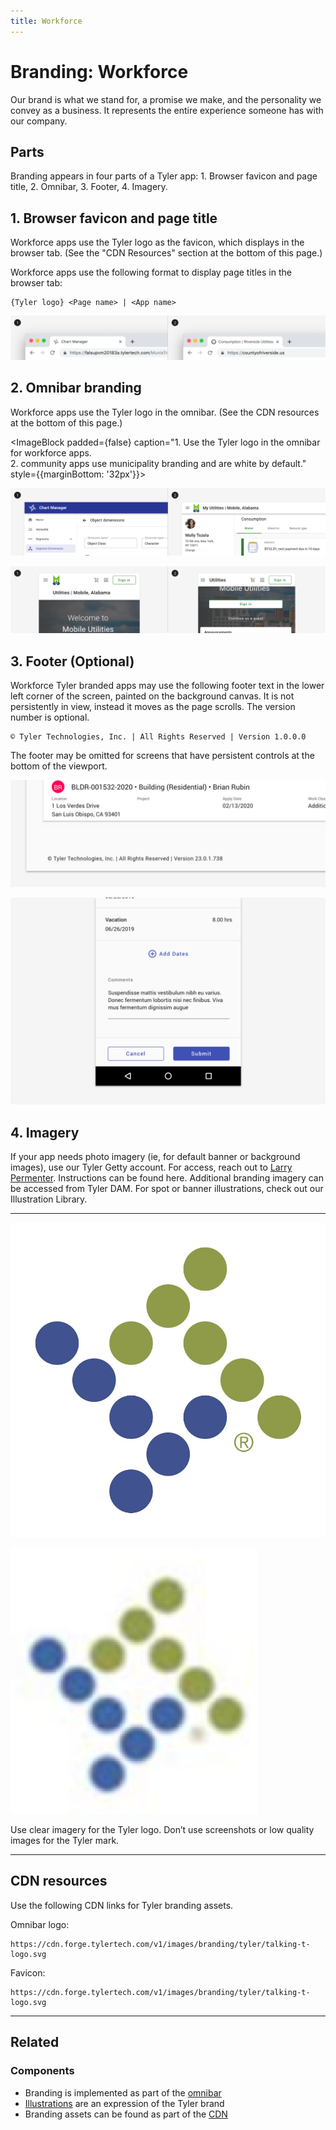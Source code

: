 ```yaml
---
title: Workforce
---
```


# Branding: Workforce

Our brand is what we stand for, a promise we make, and the personality we convey as a business. It represents the entire experience someone has with our company. 

## Parts

Branding appears in four parts of a Tyler app: 1. Browser favicon and page title, 2. Omnibar, 3. Footer, 4. Imagery. 

## 1. Browser favicon and page title

Workforce apps use the Tyler logo as the favicon, which displays in the browser tab. (See the "CDN Resources" section at the bottom of this page.)

Workforce apps use the following format to display page titles in the browser tab:

```   
{Tyler logo} <Page name> | <App name>
```

<ImageBlock padded={false} caption="1. Workforce apps use the Tyler logo and page name (if applicable) and application name. <br>2. community apps use the municipality logo, page name (if applicable), municipality name, and app name.">

![Image of two tabnames: 1. Chart manager 2. Consumption | Riverside Utilities. ](./images/branding-tab-name.png)

</ImageBlock>

## 2. Omnibar branding

Workforce apps use the Tyler logo in the omnibar. (See the CDN resources at the bottom of this page.)

<ImageBlock padded={false} caption="1. Use the Tyler logo in the omnibar for workforce apps. <br>2. community apps use municipality branding and are white by default." style={{marginBottom: '32px'}}>

![Image of two omnibars: a workforce indigo omnibar with Tyler logo, and a municipality community-facing white omnibar.](./images/omni-branding.png)

</ImageBlock>

<ImageBlock padded={false} caption="1. community apps may use an extended omnibar to dispaly municipality name and app name on page load. <br>2. On scroll, the omnibar shrinks to its default height.">

![Image of two omnibars: a workforce indigo omnibar with Tyler logo, and a municipality community-facing white omnibar.](./images/mobile-omni.png)

</ImageBlock>

## 3. Footer (Optional)

Workforce Tyler branded apps may use the following footer text in the lower left corner of the screen, painted on the background canvas. It is not persistently in view, instead it moves as the page scrolls. The version number is optional.

```
© Tyler Technologies, Inc. | All Rights Reserved | Version 1.0.0.0
```

The footer may be omitted for screens that have persistent controls at the bottom of the viewport. 

<ImageBlock padded={false} caption="A footer may be displayed at the bottom of the page. ">

![Image of a footer in an Energov app.](./images/footer-example.png)

</ImageBlock>

<ImageBlock padded={false} caption="A footer should be omitted on pages with persistent controls.">

![Image of persistent controls in a Tyler app.](./images/persistent-controls.png)

</ImageBlock>

## 4. Imagery 

If your app needs photo imagery (ie, for default banner or background images), use our Tyler Getty account. For access, reach out to <a href="mailto:larry.permenter@tylertech.com">Larry Permenter</a>. Instructions can be found here. Additional branding imagery can be accessed from Tyler DAM. For spot or banner illustrations, check out our Illustration Library.

---

<DoDontGrid>
  <DoDontRow>
  <DoDontImage>

![Image of a clear Tyler logo.](./images/logo-clear.jpeg)

  </DoDontImage>
  <DoDontImage>

![Image of a blurry Tyler logo.](./images/logo-blurry.png)

  </DoDontImage>
  </DoDontRow>
  <DoDontRow>
    <DoDont type="do">Use clear imagery for the Tyler logo. </DoDont>
    <DoDont type="dont">Don’t use screenshots or low quality images for the Tyler mark. </DoDont>
  </DoDontRow>
</DoDontGrid>

--- 

## CDN resources

Use the following CDN links for Tyler branding assets. 

Omnibar logo:

```
https://cdn.forge.tylertech.com/v1/images/branding/tyler/talking-t-logo.svg
```

Favicon:

```
https://cdn.forge.tylertech.com/v1/images/branding/tyler/talking-t-logo.svg
```

---

## Related

### Components 

- Branding is implemented as part of the [omnibar](/components/omni/omnibar)
- [Illustrations](/get-started/styles/illustrations) are an expression of the Tyler brand
- Branding assets can be found as part of the [CDN](/assets/cdn/overview)
